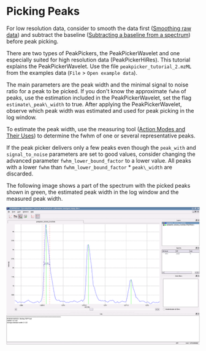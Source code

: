 Picking Peaks
============

For low resolution data, consider to smooth the data first ([Smoothing raw data](smoothing-raw-data.md)) and subtract
the baseline ([Subtracting a baseline from a spectrum](subtracting-a-baseline-from-a-spectrum.md)) before peak picking.

There are two types of PeakPickers, the PeakPickerWavelet and one especially suited for high resolution data
(PeakPickerHiRes). This tutorial explains the PeakPickerWavelet. Use the file `peakpicker_tutorial_2.mzML` from the
examples data (`File` \> `Open example data`).

The main parameters are the peak width and the minimal signal to noise ratio for a peak to be picked. If you don't know
the approximate `fwhm` of peaks, use the estimation included in the PeakPickerWavelet, set the flag `estimate\_peak\_width`
to true. After applying the PeakPickerWavelet, observe which peak width was estimated and used for peak picking in the
log window.

To estimate the peak width, use the measuring tool ([Action Modes and Their Uses](views-in-toppview.md##action-modes-and-their-uses)) to determine
the fwhm of one or several representative peaks.

If the peak picker delivers only a few peaks even though the `peak_with` and `signal_to_noise` parameters are set to
good values, consider changing the advanced parameter `fwhm_lower_bound_factor` to a lower value. All peaks with a lower
`fwhm` than `fwhm_lower_bound_factor` \* `peak\_width` are discarded.

The following image shows a part of the spectrum with the picked peaks shown in green,  the estimated peak width in the
log window and the measured peak width.

![](../../images/tutorials/topp/TOPPView_tools_pp_picked.png)
